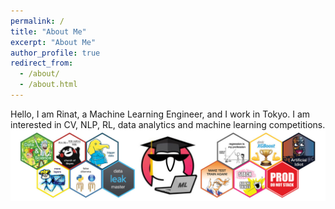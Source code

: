 ```yaml
---
permalink: /
title: "About Me"
excerpt: "About Me"
author_profile: true
redirect_from: 
  - /about/
  - /about.html
---
```

Hello, I am Rinat, a Machine Learning Engineer, and I work in Tokyo. I am interested in CV, NLP, RL, data analytics and machine learning competitions.
[![ods](/images/ods_stickers.jpg)](https://ods.ai/)
